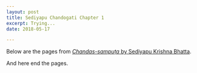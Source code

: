 ```yaml
---
layout: post
title: Sediyapu Chandogati Chapter 1
excerpt: Trying...
date: 2018-05-17

---
```


Below are the pages from <a href="https://archive.org/details/ChandassamputaSediyapu"><i>Chandas-sampuṭa</i> by Sediyapu Krishna Bhatta</a>.

<div id="mainBookPages"></div>

<script>
function pageURL(pageNum, startHeightFraction, stopHeightFraction) {
    startHeightFraction = startHeightFraction || 0.0;
    stopHeightFraction = stopHeightFraction || 1.0;
    return ('https://archive.org/download/ChandassamputaSediyapu/page/n' + (pageNum + 9)
	    + '_y' + startHeightFraction + '_h' + (stopHeightFraction - startHeightFraction) + '_s2.jpg');
}
function annotatedPageRegion(pageNum, startHeightFraction, stopHeightFraction, text) {
    let outerDiv = document.createElement('div');
    outerDiv.style.border = '2px solid black';
    // outerDiv.style.overflow = 'hidden';
    outerDiv.style.display = 'flex';
    outerDiv.style.alignItems = 'center';

    let imgDiv = document.createElement('div');
    imgDiv.style.width = '600px';
    const ht = (stopHeightFraction - startHeightFraction) * (499 / 352) * 600;
    imgDiv.style.height = ht + 'px';
    imgDiv.style.display = 'flex';
    imgDiv.style.alignItems = 'center'; // center vertically
    imgDiv.style.justifyContent = 'center'; // center horizontally

    let imgPlaceholder = document.createElement('span');
    imgPlaceholder.textContent = ('Click here to load image (page ' + pageNum +
				  ' from ' + startHeightFraction +
				  ' to ' + stopHeightFraction + ')');
    imgDiv.appendChild(imgPlaceholder);
    imgDiv.addEventListener('click', () => {
	let img = document.createElement('img');
	img.style.width = '600px';
	img.style.display = 'block';
	img.src = pageURL(pageNum, startHeightFraction, stopHeightFraction);
	imgDiv.replaceChild(img, imgPlaceholder);
    });

    outerDiv.appendChild(imgDiv);
    let textDiv = document.createElement('div');
    textDiv.style.display = 'inline';
    textDiv.style.width = (740 - 600) + 'px';
    textDiv.textContent = text;
    outerDiv.appendChild(textDiv);
    document.getElementById('mainBookPages').appendChild(outerDiv);
    // textDiv.style.height = img.offsetHeight;

}

annotatedPageRegion(53, 0.1, 0.25, 'Chapter 1: The meaning of "laya" (in various sources)');

annotatedPageRegion(53, 0.24, 0.575, 'The term "laya" is used in many senses.');
</script>

And here end the pages.

